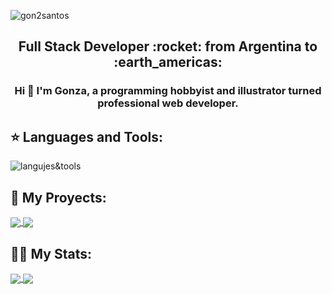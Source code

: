 ![gon2santos](https://github.com/gon2santos/gon2santos/blob/main/assets/header_vid_1225x525_dithering_20fps.gif)

<h2 align="center">
Full Stack Developer :rocket: from Argentina to :earth_americas:
</h2>

<h3 align="center">Hi 👋 I'm Gonza, a programming hobbyist and illustrator turned professional web developer.</h3>

## :star: Languages and Tools:
![langujes&tools](https://user-images.githubusercontent.com/76783198/182465347-06d45139-1931-4a88-b81a-a6861070c02a.svg)


## :pushpin: My Proyects:

<a href="https://github.com/gon2santos/Barbershop-e-commerce">
  <img align="center" src="https://github-readme-stats.vercel.app/api/pin/?username=gon2santos&repo=Barbershop-e-commerce&theme=transparent" />
</a>
<a href="https://github.com/gon2santos/The-Foods-App">
  <img align="center" src="https://github-readme-stats.vercel.app/api/pin/?username=gon2santos&repo=The-Foods-App&theme=transparent" />
</a>

## 👨‍💻 My Stats:

<a href="https://github.com/gon2santos">
  <img align="center" src="https://github-readme-stats.vercel.app/api/top-langs/?username=gon2santos&layout=compact&theme=transparent" />
</a>
<a href="https://github.com/gon2santos">
  <img align="center" src="https://github-readme-stats.vercel.app/api?username=gon2santos&show_icons=true&theme=transparent" />
</a>
